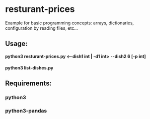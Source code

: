 # resturant-prices
Example for basic programming concepts: arrays, dictionaries, configuration by reading files, etc...

## Usage:
#### python3 resturant-prices.py <--dish1 int | -d1 int> --dish2 6 [-p int]
#### python3 list-dishes.py

## Requirements:

### python3
### python3-pandas

